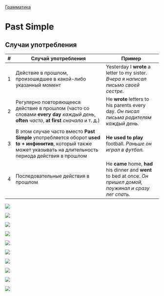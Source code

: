[Грамматика](../README_EN_GRAMMAR.md)

# Past Simple

## Случаи употребления

|#|Случай употребления|Пример|
|-|-|-|
|1|Действие в прошлом, произошедшее в какой-либо указанный момент|Yesterday I **wrote** a letter to my sister. *Вчера я написал письмо своей сестре.*|
|2|Регулярно повторяющееся действие в прошлом (часто со словами **every day** *каждый день*, **often** *часто*, **at first** *сначала* и т. д.)|He **wrote** letters to his parents every day. *Он писал письма родителям каждый день.*|
|3|В этом случае часто вместо **Past Simple** употребляется оборот **used to + инфинитив**, который также может указывать на длительность периода действия в прошлом|**He used to play** football. *Раньше он играл в футбол.*|
|4|Последовательные действия в прошлом|He **came** home, **had** his dinner and **went** to bed at once. *Он пришел домой, поужинал и сразу лег спать.*|

<!-- [![](https://img.youtube.com/vi/wqoLYg_FpVw/0.jpg)](https://www.youtube.com/watch?v=wqoLYg_FpVw) -->

![](https://image.slidesharecdn.com/past-simple-121211114217-phpapp01/95/past-simple-1-1024.jpg?cb=1355718387)

![](https://image.slidesharecdn.com/past-simple-121211114217-phpapp01/95/past-simple-2-1024.jpg?cb=1355718387)

![](https://image.slidesharecdn.com/past-simple-121211114217-phpapp01/95/past-simple-3-1024.jpg?cb=1355718387)

![](https://image.slidesharecdn.com/past-simple-121211114217-phpapp01/95/past-simple-4-1024.jpg?cb=1355718387)

![](https://image.slidesharecdn.com/past-simple-121211114217-phpapp01/95/past-simple-5-1024.jpg?cb=1355718387)

![](https://image.slidesharecdn.com/past-simple-121211114217-phpapp01/95/past-simple-6-1024.jpg?cb=1355718387)

![](https://image.slidesharecdn.com/past-simple-121211114217-phpapp01/95/past-simple-7-1024.jpg?cb=1355718387)

![](https://image.slidesharecdn.com/past-simple-121211114217-phpapp01/95/past-simple-8-1024.jpg?cb=1355718387)

![](https://image.slidesharecdn.com/past-simple-121211114217-phpapp01/95/past-simple-9-1024.jpg?cb=1355718387)

![](https://image.slidesharecdn.com/past-simple-121211114217-phpapp01/95/past-simple-10-1024.jpg?cb=1355718387)
